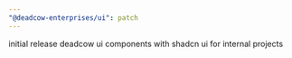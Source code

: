 ```yaml
---
"@deadcow-enterprises/ui": patch
---
```


initial release deadcow ui components with shadcn ui for internal projects
